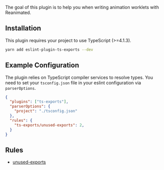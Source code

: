 The goal of this plugin is to help you when writing animation worklets with Reanimated.

## Installation

This plugin requires your project to use TypeScript (>=4.1.3).

```sh
yarn add eslint-plugin-ts-exports --dev
```

## Example Configuration

The plugin relies on TypeScript compiler services to resolve types.
You need to set your `tsconfig.json` file in your eslint configuration via `parserOptions`.

```json
{
  "plugins": ["ts-exports"],
  "parserOptions": {
    "project": "./tsconfig.json"
  },
  "rules": {
    "ts-exports/unused-exports": 2,
  }
}
```

## Rules
* [unused-exports](./docs/unused-exports.md)
